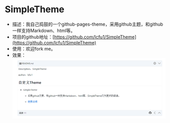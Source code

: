 # SimpleTheme

- 描述：我自己捣鼓的一个github-pages-theme，采用github主题，和github一样支持Markdown、html等。
- 项目的github地址：[https://github.com/lcfu1/SimpleTheme](https://github.com/lcfu1/SimpleTheme)
- 使用：欢迎fork me。
- 效果：![SimpleTheme](https://raw.githubusercontent.com/lcfu1/Image/master/Use/SimpleTheme.PNG)